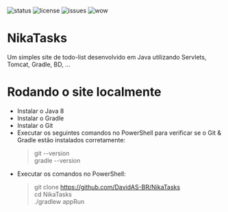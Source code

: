 ![status](https://github.com/DavidAS-BR/NikaTasks/actions/workflows/main.yml/badge.svg)
![license](https://img.shields.io/github/license/DavidAS-BR/NikaTasks)
![issues](https://img.shields.io/github/issues/DavidAS-BR/NikaTasks)
![wow](https://img.shields.io/static/v1?label=Olá&message=àlO&color=red)

# NikaTasks

Um simples site de todo-list desenvolvido em Java utilizando Servlets, Tomcat, Gradle, BD, ...

# Rodando o site localmente

- Instalar o Java 8
- Instalar o Gradle
- Instalar o Git
- Executar os seguintes comandos no PowerShell para verificar se o Git & Gradle estão instalados corretamente:
  > git --version\
  > gradle --version
- Executar os comandos no PowerShell:
  > git clone https://github.com/DavidAS-BR/NikaTasks \
  > cd NikaTasks\
  > ./gradlew appRun
